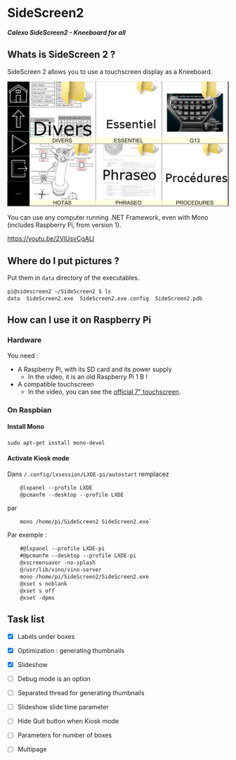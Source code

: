 # SideScreen2

***Calexo SideScreen2 - Kneeboard for all***

## Whats is SideScreen 2 ?

SideScreen 2 allows you to use a touchscreen display as a Kneeboard.

![](doc/preview1.png)

You can use any computer running .NET Framework, even with Mono (includes Raspberry Pi, from version 1).

https://youtu.be/2VlUsvCgALI


## Where do I put pictures ?

Put them in `data` directory of the executables.
```
pi@sidescreen2 ~/SideScreen2 $ ls
data  SideScreen2.exe  SideScreen2.exe.config  SideScreen2.pdb
```

## How can I use it on Raspberry Pi

### Hardware

You need :
 - A Raspberry Pi, with its SD card and its power supply
   - In the video, it is an old Raspberry Pi 1 B !
 - A compatible touchscreen
   - In the video, you can see the [official 7" touchscreen](https://www.kubii.fr/ecrans-afficheurs/1131-ecran-tactile-officiel-7-800x480-kubii-640522710829.html).

### On Raspbian

#### Install Mono

`sudo apt-get install mono-devel`

#### Activate Kiosk mode

Dans `/.config/lxsession/LXDE-pi/autostart` remplacez
```
    @lxpanel --profile LXDE
    @pcmanfm --desktop --profile LXDE
```

par
```
    mono /home/pi/SideScreen2 SideScreen2.exe`
```

Par exemple :

```
    #@lxpanel --profile LXDE-pi
    #@pcmanfm --desktop --profile LXDE-pi
    @xscreensaver -no-splash
    @/usr/lib/vino/vino-server
    mono /home/pi/SideScreen2/SideScreen2.exe
    @xset s noblank
    @xset s off
    @xset -dpms
```

## Task list
 
 - [x] Labels under boxes
 - [x] Optimization : generating thumbnails
 - [x] Slideshow
 - [ ] Debug mode is an option
 - [ ] Separated thread for generating thumbnails
 - [ ] Slideshow slide time parameter
 - [ ] Hide Quit button when Kiosk mode
 - [ ] Parameters for number of boxes
 - [ ] Multipage
 